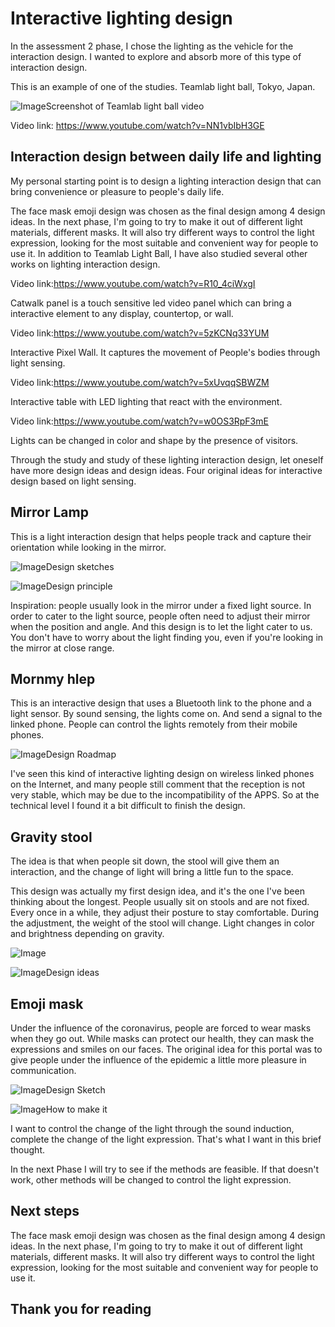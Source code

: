 # Interactive lighting design

In the assessment 2 phase, I chose the lighting as the vehicle for the interaction design. I wanted to explore and absorb more of this type of interaction design.

This is an example of one of the studies. Teamlab light ball, Tokyo, Japan.

![Image](11.png)Screenshot of Teamlab light ball video

Video link: https://www.youtube.com/watch?v=NN1vbIbH3GE



## Interaction design between daily life and lighting ##
My personal starting point is to design a lighting interaction design that can bring convenience or pleasure to people's daily life.

The face mask emoji design was chosen as the final design among 4 design ideas. In the next phase, I'm going to try to make it out of different light materials, different masks. It will also try different ways to control the light expression, looking for the most suitable and convenient way for people to use it.
In addition to Teamlab Light Ball, I have also studied several other works on lighting interaction design.


Video link:https://www.youtube.com/watch?v=R10_4ciWxgI

Catwalk panel is a touch sensitive led video panel which can bring a interactive element to any display, countertop, or wall.


Video link:https://www.youtube.com/watch?v=5zKCNq33YUM

Interactive Pixel Wall. It captures the movement of People's bodies through light sensing.


Video link:https://www.youtube.com/watch?v=5xUvqqSBWZM

Interactive table with LED lighting that react with the environment.


Video link:https://www.youtube.com/watch?v=w0OS3RpF3mE

Lights can be changed in color and shape by the presence of visitors.

Through the study and study of these lighting interaction design, let oneself have more design ideas and design ideas. Four original ideas for interactive design based on light sensing.




## Mirror Lamp ##

This is a light interaction design that helps people track and capture their orientation while looking in the mirror.



![Image](1.jpg)Design sketches

![Image](2.jpg)Design principle

Inspiration: people usually look in the mirror under a fixed light source. In order to cater to the light source, people often need to adjust their mirror when the position and angle. And this design is to let the light cater to us. You don't have to worry about the light finding you, even if you're looking in the mirror at close range.



## Mornmy hlep ##

This is an interactive design that uses a Bluetooth link to the phone and a light sensor. By sound sensing, the lights come on. And send a signal to the linked phone. People can control the lights remotely from their mobile phones.

![Image](3.jpg)Design Roadmap

I've seen this kind of interactive lighting design on wireless linked phones on the Internet, and many people still comment that the reception is not very stable, which may be due to the incompatibility of the APPS. So at the technical level I found it a bit difficult to finish the design.


## Gravity stool ##

The idea is that when people sit down, the stool will give them an interaction, and the change of light will bring a little fun to the space.

This design was actually my first design idea, and it's the one I've been thinking about the longest.
People usually sit on stools and are not fixed. Every once in a while, they adjust their posture to stay comfortable. During the adjustment, the weight of the stool will change. Light changes in color and brightness depending on gravity.

![Image](8.jpg)

![Image](7.jpg)Design ideas


## Emoji mask ##

Under the influence of the coronavirus, people are forced to wear masks when they go out. While masks can protect our health, they can mask the expressions and smiles on our faces. The original idea for this portal was to give people under the influence of the epidemic a little more pleasure in communication.

![Image](4.jpg)Design Sketch

![Image](5.jpg)How to make it

I want to control the change of the light through the sound induction, complete the change of the light expression. That's what I want in this brief thought.

In the next Phase I will try to see if the methods are feasible. If that doesn't work, other methods will be changed to control the light expression.


## Next steps ##
The face mask emoji design was chosen as the final design among 4 design ideas. In the next phase, I'm going to try to make it out of different light materials, different masks. It will also try different ways to control the light expression, looking for the most suitable and convenient way for people to use it.




## Thank you for reading ##
